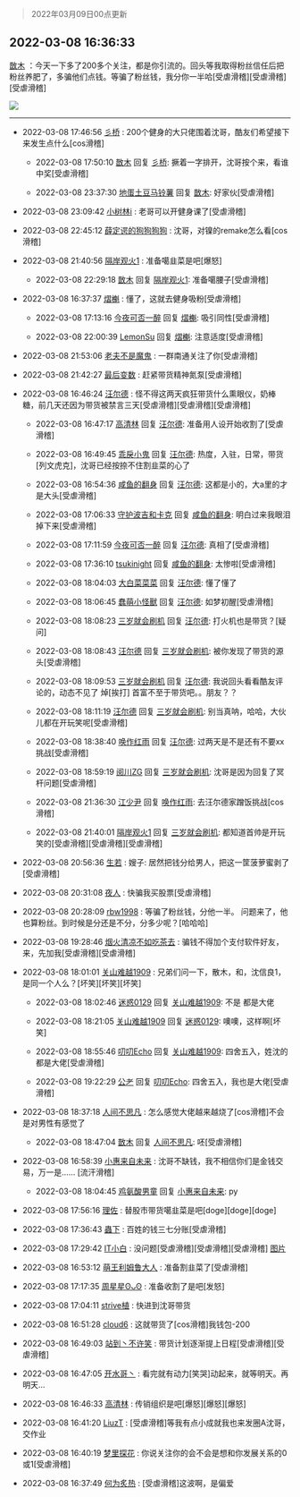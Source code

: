 > 2022年03月09日00点更新
<link rel="stylesheet" href="https://cdn.jsdelivr.net/gh/taotie6/sampleJSON@main/css/photo_show.css">
<meta name="referrer" content="no-referrer" />


 ## 2022-03-08 16:36:33 

 [㪚木](https://www.coolapk.com/feed/34096126?shareKey=YTU2NTc1ZmU3NmMyNjIyNzFhY2Y~) ：今天一下多了200多个关注，都是你引流的。回头等我取得粉丝信任后把粉丝养肥了，多骗他们点钱。等骗了粉丝钱，我分你一半哈[受虐滑稽][受虐滑稽][受虐滑稽] 

<div class="album">
<img class="img-item" src="http://image.coolapk.com/feed/2019/0413/20/1081091_1555160214_1508@450x250.gif" />
</div>

 ------- 

- 2022-03-08 17:46:56 [彡桥](uid=3740933) : 200个健身的大只佬围着沈哥，酷友们希望接下来发生点什么[cos滑稽] 

    - 2022-03-08 17:50:10 [㪚木](uid=1081091) 回复 [彡桥](uid=3740933): 撅着一字排开，沈哥按个来，看谁中奖[受虐滑稽] 

    - 2022-03-08 23:37:30 [地蛋土豆马铃薯](uid=3648294) 回复 [㪚木](uid=1081091): 好家伙[受虐滑稽] 

- 2022-03-08 23:09:42 [小树林i](uid=1360693) : 老哥可以开健身课了[受虐滑稽] 

- 2022-03-08 22:45:12 [薛定谔的狗狗狗狗](uid=2327954) : 沈哥，对镍的remake怎么看[cos滑稽] 

- 2022-03-08 21:40:56 [隔岸观火1](uid=1428246) : 准备噶韭菜是吧[爆怒] 

    - 2022-03-08 22:29:18 [㪚木](uid=1081091) 回复 [隔岸观火1](uid=1428246): 准备噶腰子[受虐滑稽] 

- 2022-03-08 16:37:37 [熠櫆](uid=853004) : 懂了，这就去健身吸粉[受虐滑稽] 

    - 2022-03-08 17:13:16 [今夜可否一醉](uid=4105733) 回复 [熠櫆](uid=853004): 吸引同性[受虐滑稽] 

    - 2022-03-08 22:00:39 [LemonSu](uid=2774134) 回复 [熠櫆](uid=853004): 注意适度[受虐滑稽] 

- 2022-03-08 21:53:06 [老夫不是魔鬼](uid=872069) : 一群南通关注了你[受虐滑稽] 

- 2022-03-08 21:42:27 [最后变数](uid=2284368) : 赶紧带货精神氮泵[受虐滑稽] 

- 2022-03-08 16:46:24 [汪尔德](uid=1595236) : 怪不得这两天疯狂带货什么熏眼仪，奶棒糖，前几天还因为带货被禁言三天[受虐滑稽][受虐滑稽][受虐滑稽] 

    - 2022-03-08 16:47:17 [高清林](uid=8114305) 回复 [汪尔德](uid=1595236): 准备用人设开始收割了[受虐滑稽] 

    - 2022-03-08 16:49:45 [乖戾小鬼](uid=3038000) 回复 [汪尔德](uid=1595236): 热度，入驻，日常，带货[列文虎克]，沈哥已经按捺不住割韭菜的心了 

    - 2022-03-08 16:54:36 [咸鱼的翻身](uid=3945270) 回复 [汪尔德](uid=1595236): 这都是小的，大a里的才是大头[受虐滑稽] 

    - 2022-03-08 17:06:33 [守护波吉和卡克](uid=2815939) 回复 [咸鱼的翻身](uid=3945270): 明白过来我眼泪掉下来[受虐滑稽] 

    - 2022-03-08 17:11:59 [今夜可否一醉](uid=4105733) 回复 [汪尔德](uid=1595236): 真相了[受虐滑稽] 

    - 2022-03-08 17:36:10 [tsukinight](uid=3450880) 回复 [咸鱼的翻身](uid=3945270): 太惨啦[受虐滑稽] 

    - 2022-03-08 18:04:03 [大白菜菜菜](uid=2081020) 回复 [汪尔德](uid=1595236): 懂了懂了 

    - 2022-03-08 18:06:45 [蠢萌小怪獸](uid=2786281) 回复 [汪尔德](uid=1595236): 如梦初醒[受虐滑稽] 

    - 2022-03-08 18:08:23 [三岁就会刷机](uid=3297960) 回复 [汪尔德](uid=1595236): 打火机也是带货？[疑问] 

    - 2022-03-08 18:08:43 [汪尔德](uid=1595236) 回复 [三岁就会刷机](uid=3297960): 被你发现了带货的源头[受虐滑稽] 

    - 2022-03-08 18:09:53 [三岁就会刷机](uid=3297960) 回复 [汪尔德](uid=1595236): 我说回头看看酷友评论的，动态不见了 焯[挨打]
首富不至于带货吧。。朋友？？ 

    - 2022-03-08 18:11:19 [汪尔德](uid=1595236) 回复 [三岁就会刷机](uid=3297960): 别当真呐，哈哈，大伙儿都在开玩笑呢[受虐滑稽] 

    - 2022-03-08 18:38:40 [唤作红雨](uid=3306791) 回复 [汪尔德](uid=1595236): 过两天是不是还有不要xx挑战[受虐滑稽] 

    - 2022-03-08 18:59:19 [阅川ZG](uid=2440130) 回复 [三岁就会刷机](uid=3297960): 沈哥是因为回复了冥杆问题[受虐滑稽] 

    - 2022-03-08 21:36:30 [江少尹](uid=3524927) 回复 [唤作红雨](uid=3306791): 去汪尔德家蹭饭挑战[cos滑稽] 

    - 2022-03-08 21:40:01 [隔岸观火1](uid=1428246) 回复 [三岁就会刷机](uid=3297960): 都知道首帅是开玩笑的[受虐滑稽][受虐滑稽][受虐滑稽] 

- 2022-03-08 20:56:36 [生若](uid=1594912) : 嫂子: 居然把钱分给男人，把这一筐菠萝蜜剥了[受虐滑稽] 

- 2022-03-08 20:31:08 [夜人](uid=561987) : 快骗我买股票[受虐滑稽] 

- 2022-03-08 20:28:09 [rbw1998](uid=602980) : 等骗了粉丝钱，分他一半。 问题来了，他也算粉丝。到时候是分还是不分，分多少呢？[哈哈哈] 

- 2022-03-08 19:28:46 [烟火清凉不如吃茶去](uid=4279524) : 骗钱不得加个支付软件好友，来，先加我[受虐滑稽][受虐滑稽] 

- 2022-03-08 18:01:01 [关山难越1909](uid=2179525) : 兄弟们问一下，散木，和，沈信良1，是同一个人么？[坏笑][坏笑][坏笑] 

    - 2022-03-08 18:02:46 [迷惑0129](uid=3363550) 回复 [关山难越1909](uid=2179525): 不是 都是大佬 

    - 2022-03-08 18:21:05 [关山难越1909](uid=2179525) 回复 [迷惑0129](uid=3363550): 噢噢，这样啊[坏笑] 

    - 2022-03-08 18:55:46 [叨叨Echo](uid=4245343) 回复 [关山难越1909](uid=2179525): 四舍五入，姓沈的都是大佬[受虐滑稽] 

    - 2022-03-08 19:22:29 [公耂](uid=3152873) 回复 [叨叨Echo](uid=4245343): 四舍五入，我也是大佬[受虐滑稽] 

- 2022-03-08 18:37:18 [人间不思凡](uid=2080265) : 怎么感觉大佬越来越烧了[cos滑稽]不会是对男性有感觉了 

    - 2022-03-08 18:47:04 [㪚木](uid=1081091) 回复 [人间不思凡](uid=2080265): 呸[受虐滑稽] 

- 2022-03-08 16:58:39 [小惠来自未来](uid=847097) : 沈哥不缺钱，我不相信你们是金钱交易，万一是……  [流汗滑稽] 

    - 2022-03-08 18:04:45 [鸡氨酸男童](uid=2041334) 回复 [小惠来自未来](uid=847097): py 

- 2022-03-08 17:56:16 [理佐](uid=1284044) : 替股市带货噶韭菜是吧[doge][doge][doge] 

- 2022-03-08 17:36:43 [蟲下](uid=906409) : 百姓的钱三七分账[受虐滑稽] 

- 2022-03-08 17:29:42 [IT小白](uid=1002886) : 没问题[受虐滑稽][受虐滑稽][受虐滑稽] [图片](http://image.coolapk.com/feed/2022/0308/17/1002886_290e1ec7_1780_935_987@500x500.jpeg)

- 2022-03-08 16:53:12 [萌王利姆鲁大人](uid=4048495) : 准备割韭菜了[受虐滑稽] 

- 2022-03-08 17:17:35 [周星星ʘᴗʘ](uid=1078199) : 准备收割了是吧[发怒] 

- 2022-03-08 17:04:11 [strive植](uid=1468928) : 快进到沈哥带货 

- 2022-03-08 16:51:28 [cloud6](uid=852635) : 这就带货了[cos滑稽]我钱包-200 

- 2022-03-08 16:49:03 [站到丶不许笑](uid=1165627) : 带货计划逐渐提上日程[受虐滑稽][受虐滑稽] 

- 2022-03-08 16:47:05 [开水哥丶](uid=608451) : 看完就有动力[笑哭]动起来，就等明天。再明天… 

- 2022-03-08 16:46:33 [高清林](uid=8114305) : 传销组织是吧[爆怒][爆怒][爆怒] 

- 2022-03-08 16:41:20 [LiuzT](uid=2145927) : [受虐滑稽]等我有点小成就我也来发圈A沈哥，交作业 

- 2022-03-08 16:40:19 [梦里探花](uid=836750) : 你说关注你的会不会是想和你发展关系的0或1[受虐滑稽] 

- 2022-03-08 16:37:49 [何为炙热](uid=2219821) : [受虐滑稽]这波啊，是偏爱 

